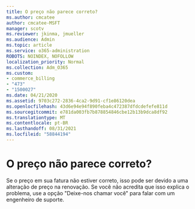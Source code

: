 ```yaml
---
title: O preço não parece correto?
ms.author: cmcatee
author: cmcatee-MSFT
manager: scotv
ms.reviewer: jkinma, jmueller
ms.audience: Admin
ms.topic: article
ms.service: o365-administration
ROBOTS: NOINDEX, NOFOLLOW
localization_priority: Normal
ms.collection: Adm_O365
ms.custom:
- commerce_billing
- "473"
- "1500027"
ms.date: 04/21/2020
ms.assetid: 9703c272-2836-4ca2-9d91-cf1e86120dea
ms.openlocfilehash: 43d6e94e94f890feba4c472387dfdcdefefe811d
ms.sourcegitcommit: e781da003fb7b878854846cbe12b13b9dca8df92
ms.translationtype: MT
ms.contentlocale: pt-BR
ms.lasthandoff: 08/31/2021
ms.locfileid: "58844194"
---
```

# <a name="price-doesnt-look-correct"></a>O preço não parece correto?

Se o preço em sua fatura não estiver correto, isso pode ser devido a uma alteração de preço na renovação. Se você não acredita que isso explica o problema, use a opção "Deixe-nos chamar você" para falar com um engenheiro de suporte.